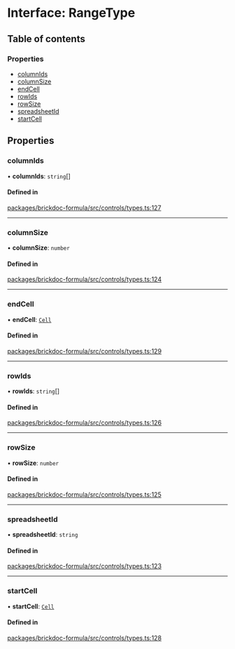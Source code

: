 # Interface: RangeType

## Table of contents

### Properties

- [columnIds](RangeType.md#columnids)
- [columnSize](RangeType.md#columnsize)
- [endCell](RangeType.md#endcell)
- [rowIds](RangeType.md#rowids)
- [rowSize](RangeType.md#rowsize)
- [spreadsheetId](RangeType.md#spreadsheetid)
- [startCell](RangeType.md#startcell)

## Properties

### <a id="columnids" name="columnids"></a> columnIds

• **columnIds**: `string`[]

#### Defined in

[packages/brickdoc-formula/src/controls/types.ts:127](https://github.com/mashcard/mashcard/blob/main/packages/brickdoc-formula/src/controls/types.ts#L127)

---

### <a id="columnsize" name="columnsize"></a> columnSize

• **columnSize**: `number`

#### Defined in

[packages/brickdoc-formula/src/controls/types.ts:124](https://github.com/mashcard/mashcard/blob/main/packages/brickdoc-formula/src/controls/types.ts#L124)

---

### <a id="endcell" name="endcell"></a> endCell

• **endCell**: [`Cell`](Cell.md)

#### Defined in

[packages/brickdoc-formula/src/controls/types.ts:129](https://github.com/mashcard/mashcard/blob/main/packages/brickdoc-formula/src/controls/types.ts#L129)

---

### <a id="rowids" name="rowids"></a> rowIds

• **rowIds**: `string`[]

#### Defined in

[packages/brickdoc-formula/src/controls/types.ts:126](https://github.com/mashcard/mashcard/blob/main/packages/brickdoc-formula/src/controls/types.ts#L126)

---

### <a id="rowsize" name="rowsize"></a> rowSize

• **rowSize**: `number`

#### Defined in

[packages/brickdoc-formula/src/controls/types.ts:125](https://github.com/mashcard/mashcard/blob/main/packages/brickdoc-formula/src/controls/types.ts#L125)

---

### <a id="spreadsheetid" name="spreadsheetid"></a> spreadsheetId

• **spreadsheetId**: `string`

#### Defined in

[packages/brickdoc-formula/src/controls/types.ts:123](https://github.com/mashcard/mashcard/blob/main/packages/brickdoc-formula/src/controls/types.ts#L123)

---

### <a id="startcell" name="startcell"></a> startCell

• **startCell**: [`Cell`](Cell.md)

#### Defined in

[packages/brickdoc-formula/src/controls/types.ts:128](https://github.com/mashcard/mashcard/blob/main/packages/brickdoc-formula/src/controls/types.ts#L128)
